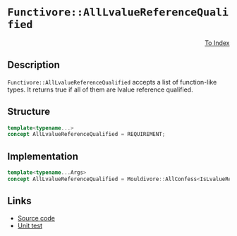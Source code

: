 <!-- Copyright 2024 Feng Mofan
SPDX-License-Identifier: Apache-2.0 -->

# `Functivore::AllLvalueReferenceQualified`

<p style='text-align: right;'><a href="../../concepts.md#functivore-all-lvalue-reference-qualified">To Index</a></p>

## Description

`Functivore::AllLvalueReferenceQualified` accepts a list of function-like types.
It returns true if all of them are lvalue reference qualified.

## Structure

```C++
template<typename...>
concept AllLvalueReferenceQualified = REQUIREMENT;
```

## Implementation

```C++
template<typename...Args>
concept AllLvalueReferenceQualified = Mouldivore::AllConfess<IsLvalueReference, Args...>;
```

## Links

- [Source code](../../../../conceptrodon/functivore/concepts/all_lvalue_reference_qualified.hpp)
- [Unit test](../../../../tests/unit/concepts/functivore/all_lvalue_reference_qualified.test.hpp)
